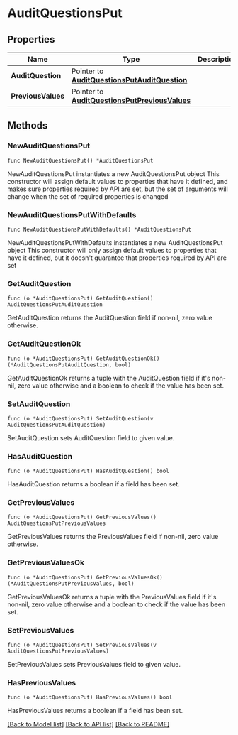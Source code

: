 # AuditQuestionsPut

## Properties

Name | Type | Description | Notes
------------ | ------------- | ------------- | -------------
**AuditQuestion** | Pointer to [**AuditQuestionsPutAuditQuestion**](AuditQuestionsPutAuditQuestion.md) |  | [optional] 
**PreviousValues** | Pointer to [**AuditQuestionsPutPreviousValues**](AuditQuestionsPutPreviousValues.md) |  | [optional] 

## Methods

### NewAuditQuestionsPut

`func NewAuditQuestionsPut() *AuditQuestionsPut`

NewAuditQuestionsPut instantiates a new AuditQuestionsPut object
This constructor will assign default values to properties that have it defined,
and makes sure properties required by API are set, but the set of arguments
will change when the set of required properties is changed

### NewAuditQuestionsPutWithDefaults

`func NewAuditQuestionsPutWithDefaults() *AuditQuestionsPut`

NewAuditQuestionsPutWithDefaults instantiates a new AuditQuestionsPut object
This constructor will only assign default values to properties that have it defined,
but it doesn't guarantee that properties required by API are set

### GetAuditQuestion

`func (o *AuditQuestionsPut) GetAuditQuestion() AuditQuestionsPutAuditQuestion`

GetAuditQuestion returns the AuditQuestion field if non-nil, zero value otherwise.

### GetAuditQuestionOk

`func (o *AuditQuestionsPut) GetAuditQuestionOk() (*AuditQuestionsPutAuditQuestion, bool)`

GetAuditQuestionOk returns a tuple with the AuditQuestion field if it's non-nil, zero value otherwise
and a boolean to check if the value has been set.

### SetAuditQuestion

`func (o *AuditQuestionsPut) SetAuditQuestion(v AuditQuestionsPutAuditQuestion)`

SetAuditQuestion sets AuditQuestion field to given value.

### HasAuditQuestion

`func (o *AuditQuestionsPut) HasAuditQuestion() bool`

HasAuditQuestion returns a boolean if a field has been set.

### GetPreviousValues

`func (o *AuditQuestionsPut) GetPreviousValues() AuditQuestionsPutPreviousValues`

GetPreviousValues returns the PreviousValues field if non-nil, zero value otherwise.

### GetPreviousValuesOk

`func (o *AuditQuestionsPut) GetPreviousValuesOk() (*AuditQuestionsPutPreviousValues, bool)`

GetPreviousValuesOk returns a tuple with the PreviousValues field if it's non-nil, zero value otherwise
and a boolean to check if the value has been set.

### SetPreviousValues

`func (o *AuditQuestionsPut) SetPreviousValues(v AuditQuestionsPutPreviousValues)`

SetPreviousValues sets PreviousValues field to given value.

### HasPreviousValues

`func (o *AuditQuestionsPut) HasPreviousValues() bool`

HasPreviousValues returns a boolean if a field has been set.


[[Back to Model list]](../README.md#documentation-for-models) [[Back to API list]](../README.md#documentation-for-api-endpoints) [[Back to README]](../README.md)



